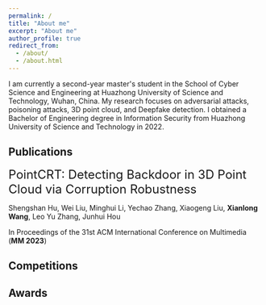 ```yaml
---
permalink: /
title: "About me"
excerpt: "About me"
author_profile: true
redirect_from: 
  - /about/
  - /about.html
---
```


I am currently a second-year master's student in the School of Cyber Science and Engineering at Huazhong University of Science and Technology, Wuhan, China. My research focuses on adversarial attacks, poisoning attacks, 3D point cloud, and Deepfake detection. I obtained a Bachelor of Engineering degree in Information Security from Huazhong University of Science and Technology in 2022.


 

Publications
------
<font size=5>PointCRT: Detecting Backdoor in 3D Point Cloud via Corruption Robustness</font>

Shengshan Hu, Wei Liu, Minghui Li, Yechao Zhang, Xiaogeng Liu, **Xianlong Wang**, Leo Yu Zhang, Junhui Hou

In Proceedings of the 31st ACM International Conference on Multimedia (**MM 2023**)

Competitions
------

Awards
------
